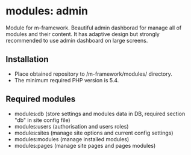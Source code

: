 # modules: admin

Module for m-framework. Beautiful admin dashborad for manage all of modules and their content.
It has adaptive design but strongly recommended to use admin dashboard on large screens.

Installation
------------

- Place obtained repository to /m-framework/modules/ directory.
- The minimum required PHP version is 5.4.

Required modules
----------------

- modules:db (store settings and modules data in DB, required section "db" in site config file)
- modules:users (authorisation and users roles)
- modules:sites (manage site options and current config settings)
- modules:modules (manage installed modules)
- modules:pages (manage site pages and pages modules)
